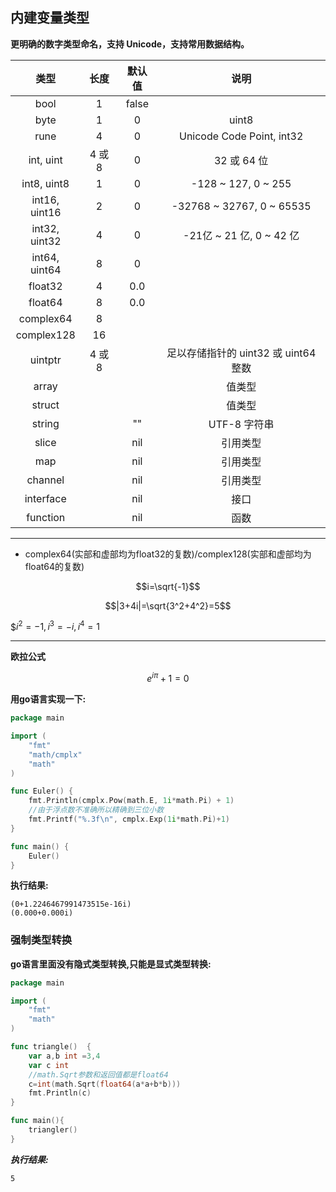 ## 内建变量类型

**更明确的数字类型命名，⽀持 Unicode，⽀持常⽤数据结构。**


|类型| ⻓度| 默认值| 说明|
|:---:|:---:|:---:|:---:| 
|bool| 1| false| |
|byte| 1| 0 |uint8|
|rune| 4| 0| Unicode Code Point, int32|
|int, uint |4 或 8| 0 |32 或 64 位|
|int8, uint8| 1| 0 |-128 ~ 127, 0 ~ 255|
|int16, uint16| 2 |0| -32768 ~ 32767, 0 ~ 65535|
|int32, uint32| 4| 0| -21亿 ~ 21 亿, 0 ~ 42 亿|
|int64, uint64| 8| 0| |
|float32| 4| 0.0| |
|float64| 8| 0.0| |
|complex64| 8| | |
|complex128| 16| | |
|uintptr| 4 或 8| | ⾜以存储指针的 uint32 或 uint64 整数|
|array| | | 值类型|
|struct| | | 值类型|
|string| | ""| UTF-8 字符串|
|slice|  |nil |引⽤类型|
|map| | nil| 引⽤类型|
|channel| |nil| 引⽤类型|
|interface| |nil| 接⼝|
|function| |nil| 函数|

***


* complex64(实部和虚部均为float32的复数)/complex128(实部和虚部均为float64的复数)


$$i=\sqrt{-1}$$


$$|3+4i|=\sqrt{3^2+4^2}=5$$


$$i^2=-1,i^3=-i,i^4=1$


***


**欧拉公式**



$$e^{i\pi}+1=0$$



**用go语言实现一下:**


```go
package main

import (
	"fmt"
	"math/cmplx"
	"math"
)

func Euler() {
	fmt.Println(cmplx.Pow(math.E, 1i*math.Pi) + 1)
    //由于浮点数不准确所以精确到三位小数
	fmt.Printf("%.3f\n", cmplx.Exp(1i*math.Pi)+1)
}

func main() {
	Euler()
}
```

**执行结果:**


    (0+1.2246467991473515e-16i)
    (0.000+0.000i)


### 强制类型转换


**go语言里面没有隐式类型转换,只能是显式类型转换:**


```go
package main

import (
	"fmt"
	"math"
)

func triangle()  {
	var a,b int =3,4
	var c int
    //math.Sqrt参数和返回值都是float64
	c=int(math.Sqrt(float64(a*a+b*b)))
	fmt.Println(c)
}

func main(){
    triangler()
}
```


***执行结果:***


    5
